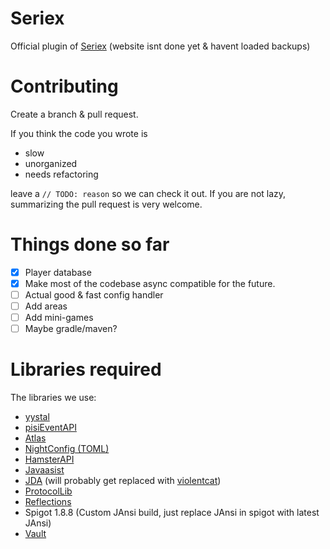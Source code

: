 # Seriex
  Official plugin of [Seriex] (website isnt done yet & havent loaded backups)
  
  # Contributing
  Create a branch & pull request.
  
  If you think the code you wrote is
    
  + slow
  + unorganized
  + needs refactoring
    
  leave a `// TODO: reason` so we can check it out.
  If you are not lazy, summarizing the pull request is very welcome.
    
  # Things done so far
   - [x] Player database
   - [x] Make most of the codebase async compatible for the future.
   - [ ] Actual good & fast config handler
   - [ ] Add areas
   - [ ] Add mini-games
   - [ ] Maybe gradle/maven?
    
   # Libraries required
   The libraries we use:
   + [yystal]
   + [pisiEventAPI] 
   + [Atlas]
   + [NightConfig (TOML)]
   + [HamsterAPI]
   + [Javaasist]
   + [JDA] (will probably get replaced with [violentcat])
   + [ProtocolLib]
   + [Reflections]
   + Spigot 1.8.8 (Custom JAnsi build, just replace JAnsi in spigot with latest JAnsi)
   + [Vault]


[Seriex]: https://seriex.software
[yystal]: https://github.com/united-meows/yystal
[pisiEventAPI]: https://github.com/slowcheet4h/pisiEventAPI
[Atlas]: https://github.com/funkemunky/Atlas
[HamsterAPI]: https://github.com/2lstudios-mc/HamsterAPI
[Javaasist]: https://github.com/jboss-javassist/javassist
[JDA]: https://github.com/DV8FromTheWorld/JDA
[Vault]: https://github.com/MilkBowl/Vault
[NightConfig (TOML)]: https://github.com/TheElectronWill/Night-Config
[ProtocolLib]: https://github.com/dmulloy2/ProtocolLib
[Reflections]: https://github.com/ronmamo/reflections
[violentcat]: https://github.com/united-meows/violentcat
